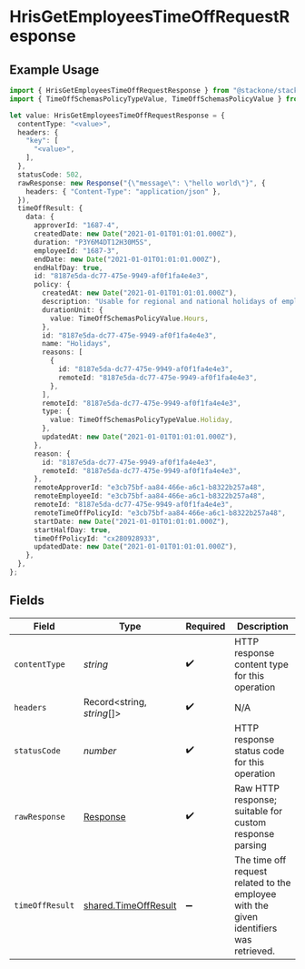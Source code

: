 # HrisGetEmployeesTimeOffRequestResponse

## Example Usage

```typescript
import { HrisGetEmployeesTimeOffRequestResponse } from "@stackone/stackone-client-ts/sdk/models/operations";
import { TimeOffSchemasPolicyTypeValue, TimeOffSchemasPolicyValue } from "@stackone/stackone-client-ts/sdk/models/shared";

let value: HrisGetEmployeesTimeOffRequestResponse = {
  contentType: "<value>",
  headers: {
    "key": [
      "<value>",
    ],
  },
  statusCode: 502,
  rawResponse: new Response("{\"message\": \"hello world\"}", {
    headers: { "Content-Type": "application/json" },
  }),
  timeOffResult: {
    data: {
      approverId: "1687-4",
      createdDate: new Date("2021-01-01T01:01:01.000Z"),
      duration: "P3Y6M4DT12H30M5S",
      employeeId: "1687-3",
      endDate: new Date("2021-01-01T01:01:01.000Z"),
      endHalfDay: true,
      id: "8187e5da-dc77-475e-9949-af0f1fa4e4e3",
      policy: {
        createdAt: new Date("2021-01-01T01:01:01.000Z"),
        description: "Usable for regional and national holidays of employees.",
        durationUnit: {
          value: TimeOffSchemasPolicyValue.Hours,
        },
        id: "8187e5da-dc77-475e-9949-af0f1fa4e4e3",
        name: "Holidays",
        reasons: [
          {
            id: "8187e5da-dc77-475e-9949-af0f1fa4e4e3",
            remoteId: "8187e5da-dc77-475e-9949-af0f1fa4e4e3",
          },
        ],
        remoteId: "8187e5da-dc77-475e-9949-af0f1fa4e4e3",
        type: {
          value: TimeOffSchemasPolicyTypeValue.Holiday,
        },
        updatedAt: new Date("2021-01-01T01:01:01.000Z"),
      },
      reason: {
        id: "8187e5da-dc77-475e-9949-af0f1fa4e4e3",
        remoteId: "8187e5da-dc77-475e-9949-af0f1fa4e4e3",
      },
      remoteApproverId: "e3cb75bf-aa84-466e-a6c1-b8322b257a48",
      remoteEmployeeId: "e3cb75bf-aa84-466e-a6c1-b8322b257a48",
      remoteId: "8187e5da-dc77-475e-9949-af0f1fa4e4e3",
      remoteTimeOffPolicyId: "e3cb75bf-aa84-466e-a6c1-b8322b257a48",
      startDate: new Date("2021-01-01T01:01:01.000Z"),
      startHalfDay: true,
      timeOffPolicyId: "cx280928933",
      updatedDate: new Date("2021-01-01T01:01:01.000Z"),
    },
  },
};
```

## Fields

| Field                                                                                  | Type                                                                                   | Required                                                                               | Description                                                                            |
| -------------------------------------------------------------------------------------- | -------------------------------------------------------------------------------------- | -------------------------------------------------------------------------------------- | -------------------------------------------------------------------------------------- |
| `contentType`                                                                          | *string*                                                                               | :heavy_check_mark:                                                                     | HTTP response content type for this operation                                          |
| `headers`                                                                              | Record<string, *string*[]>                                                             | :heavy_check_mark:                                                                     | N/A                                                                                    |
| `statusCode`                                                                           | *number*                                                                               | :heavy_check_mark:                                                                     | HTTP response status code for this operation                                           |
| `rawResponse`                                                                          | [Response](https://developer.mozilla.org/en-US/docs/Web/API/Response)                  | :heavy_check_mark:                                                                     | Raw HTTP response; suitable for custom response parsing                                |
| `timeOffResult`                                                                        | [shared.TimeOffResult](../../../sdk/models/shared/timeoffresult.md)                    | :heavy_minus_sign:                                                                     | The time off request related to the employee with the given identifiers was retrieved. |